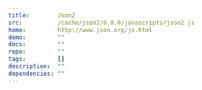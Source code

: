 ```yaml
---
title:        Json2
src:          /cache/json2/0.0.0/javascripts/json2.js
home:         http://www.json.org/js.html
demo:         ""
docs:         ""
repo:         ""
tags:         []
description:  ""
dependencies: ""
---
```


